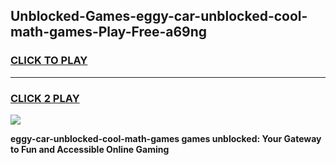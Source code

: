 
## Unblocked-Games-eggy-car-unblocked-cool-math-games-Play-Free-a69ng
<h3>
<a href="https://premium76.site?title=eggy-car-unblocked-cool-math-games&ref=10A">CLICK TO PLAY</a></h3>
<hr>

<h3>
<a href="https://premium76.site?title=eggy-car-unblocked-cool-math-games&ref=10A">CLICK 2 PLAY</a>
  
</h3>

<a href="https://premium76.site?title=eggy-car-unblocked-cool-math-games&ref=10A"><img src="https://clearcache.store/games.png"></a>


**eggy-car-unblocked-cool-math-games games unblocked: Your Gateway to Fun and Accessible Online Gaming**

